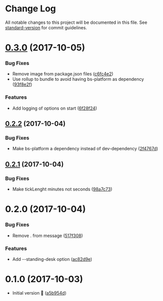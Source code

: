 # Change Log

All notable changes to this project will be documented in this file. See [standard-version](https://github.com/conventional-changelog/standard-version) for commit guidelines.

<a name="0.3.0"></a>
# [0.3.0](https://github.com/relekang/caretaker/compare/v0.2.2...v0.3.0) (2017-10-05)


### Bug Fixes

* Remove image from package.json files ([c6fc4e2](https://github.com/relekang/caretaker/commit/c6fc4e2))
* Use rollup to bundle to avoid having bs-platform as dependency ([93f8e2f](https://github.com/relekang/caretaker/commit/93f8e2f))


### Features

* Add logging of options on start ([6f28f24](https://github.com/relekang/caretaker/commit/6f28f24))



<a name="0.2.2"></a>
## [0.2.2](https://github.com/relekang/caretaker/compare/v0.2.1...v0.2.2) (2017-10-04)


### Bug Fixes

* Make bs-platform a dependency instead of dev-dependency ([2f4767d](https://github.com/relekang/caretaker/commit/2f4767d))



<a name="0.2.1"></a>
## [0.2.1](https://github.com/relekang/caretaker/compare/v0.2.0...v0.2.1) (2017-10-04)


### Bug Fixes

* Make tickLenght minutes not seconds ([98a7c73](https://github.com/relekang/caretaker/commit/98a7c73))



<a name="0.2.0"></a>
# 0.2.0 (2017-10-04)


### Bug Fixes

* Remove . from message ([517f308](https://github.com/relekang/caretaker/commit/517f308))


### Features

* Add --standing-desk option ([ac82d9e](https://github.com/relekang/caretaker/commit/ac82d9e))

<a name="0.1.0"></a>
# 0.1.0 (2017-10-03)

* Initial version 🎉 ([a5b954d](https://github.com/relekang/caretaker/commit/a5b954d))
